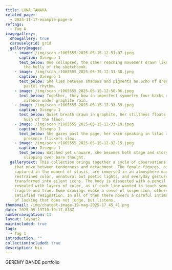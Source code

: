 ```yaml
---
title: LUNA TANAKA
related_page:
  - 2024-11-17-example-page-a
reftags:
  - Tag A
imagegallery:
  showgallery: true
  carouselgrid: grid
  galleryImages:
    - image: /img/scan_r1065555_2025-05-15-12-51-07.jpeg
      caption: Disegno 1
      text_below: One collapsed, the other reaching movement drawn like breath from
        the belly of the sketchbook.
    - image: /img/scan_r1065555_2025-05-15-12-31-38.jpeg
      caption: Disegno 1
      text_below: She lies between shadows and pigments an echo of dreams poured in
        pastel rhythm.
    - image: /img/scan_r1065555_2025-05-15-12-50-06.jpeg
      text_below: Together, they bow in imperfect symmetry four backs rehearsing
        silence under graphite rain.
    - image: /img/scan_r1065555_2025-05-15-12-33-39.jpeg
      caption: Disegno 1
      text_below: Quiet breath drawn in graphite, her stillness floats above the dark
        hush of the floor.
    - image: /img/scan_r1065555_2025-05-15-12-33-19.jpeg
      caption: Disegno 1
      text_below: She gazes past the page, her skin speaking in lilac and flame where
        presence flickers slow.
    - image: /img/scan_r1065555_2025-05-15-12-32-15.jpeg
      caption: Disegno 1
      text_below: Watched yet unaware, she becomes both stage and story soft light
        slipping over bare thought.
  gallerytext: This collection brings together a cycle of observations from life
    that move between tenderness and detachment. The female figures, often
    captured in the moment of stasis, are immersed in an atmosphere made of
    restrained color, unnatural but poetic lights, and everyday gestures
    transformed into silent icons. The body is dissected with a pencil or
    revealed with layers of color, as if each line wanted to touch something
    fragile and true. Some drawings evoke a sense of suspension, others convey a
    satisfied resignation. In all of them there hovers a careful intimacy, a way
    of looking that does not judge, but listens.
thumbnail: /img/chatgpt-image-19-mag-2025-17_45_41.png
date: 2025-05-19T10:19:17.818Z
numbernavigation: 11
layout: layout2
mainincluded: true
tags:
  - Tag 1
introduction: ""
collectionincluded: true
description: bio
---
```

GEREMY BANDE portfolio